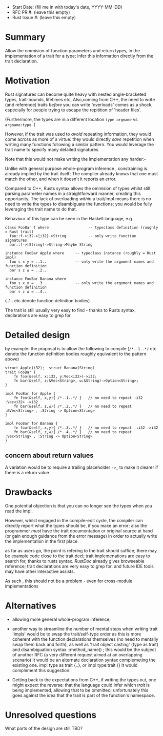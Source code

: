 - Start Date: (fill me in with today's date, YYYY-MM-DD)
- RFC PR #: (leave this empty)
- Rust Issue #: (leave this empty)

# Summary

Allow the ommision of function parameters and return types, in the implementation of a trait for a type; 
Infer this information directly from the trait declaration.

# Motivation

Rust signatures can become quite heavy with nested angle-bracketed types, trait-bounds, lifetimes etc, 
Also,coming from C++, the need to write (and reference) traits *before* you can write 'overloads' comes as a shock,
especially for people trying to escape the repitition of 'header files'.

(Furthermore, the types are in a different location ```type argname``` vs ```argname:type```. )

However, if the trait was used to *avoid* repeating information, 
they would come across as more of a virtue: 
they would directly *save* repetition when writing many functions following a similar pattern. 
You would leverage the trait name to specify many detailed signatures.

Note that this would not make writing the implementation any harder:-

Unlike with general purpose whole-program inference , constraining is already implied by the trait itself; 
The compiler already knows that one must match the other, and when it doesn't it reports an error.

Compared to C++, Rusts syntax allows the ommision of types whilst still parsing parameter names in a straightforward manner, 
creating this opportunity. 
The lack of overloading *within* a trait/impl means there is no need to write the types to disambiguate the functions; 
you would be fully leveraging the trait name to do that.

Behaviour of this type can be seen in the Haskell language, e.g

    class FooBar f where                  -- typeclass definition (roughly = Rust trait)
      foo::f->i32->[i32]->String          -- only write function signatures
      bar::f->[String]->String->Maybe String
  
    instance FooBar Apple where     -- typeclass instance (roughly = Rust impl)
      foo s x y = ..1..             -- only write the argument names and function definition
      bar s z w = ..2..
  
    instance FooBar Banana where
      foo s x y = ..3..             -- only write the argument names and function definition
      bar s z w = ..4..
      

(..1.. etc denote function definition bodies)
 
 
The trait is still usually very easy to find - thanks to Rusts syntax, declarations are easy to grep for.

# Detailed design

by example: the proposal is to allow the following to compile
(```/*..1..*/``` etc denote the function definition bodies roughly equivalent to the pattern above)

    struct Apple(i32);  struct Banana(String)
    trait FooBar {
        fn foo(&self, x:i32, y:Vec<i32>)->i32;
        fn bar(&self, z:&Vec<String>, w:&String)->Option<String>;
    }

    impl FooBar for Apple {
        fn foo(&self, x,y){ /*..1..*/ }   // no need to repeat :i32 :Vec<i32> ->i32
        fn bar(&self, z,w){ /*..2..*/ }   // no need to repeat :&Vec<String> , :String -> Option<String>
    }
    
    impl FooBar for Banana {
        fn foo(&self, x,y){ /*..3..*/ }   // no need to repeat  :i32 ->i32
        fn bar(&self, z,w){ /*..4..*/ }   // no need to repeat :Vec<String> , :String -> Option<String>
    }
    
## concern about return values

A variation would be to require a trailing placeholder ```->_``` to make it clearer if there is a return value


# Drawbacks


One potential objection is that you can no longer see the types when you read the impl. 

However, whilst engaged in the compile-edit cycle, the compiler can directly report what the types should be,
if you make an error; 
also the programmer *must* have the trait documentation or original source at hand 
(or gain enough guidance from the error message) in order to actually write the implementation in the first place.

as far as users go, the point is refering to the trait should suffice; there may be example code close to the trait decl;
trait implemenations are easy to search for, thanks to rusts syntax. *RustDoc* already gives browseable reference; trait declarations are very easy to grep for, and future IDE tools may have other interactive assists.

As such , this should not be a problem - even for cross-module implementations


# Alternatives

* allowing more general whole-program inference;
* another way to streamline the number of mental steps when writing trait 'impls' 
would be to swap the trait/self-type order as this is more coherent with the function declarations themselves 
(no need to mentally swap them back and forth), as well as 'trait object casting' (type as trait) 
and disambiguation syntax <X as Trait>::method_name() ; 
this would be the subject of another RFC (a very different request aimed at an overlapping scenario)
It would be an alternate declaration syntax complemeting the existing one. 
impl type as trait {..}, or impl type:trait {} It would complement this suggestion.

* Getting back to the expectations from C++, if writing the types out, one might expect the reverse: that the language could infer which *trait* is being implemented, allowing that to be ommitted; unfortunately this goes against the idea that the trait is part of the function's namespace.

# Unresolved questions

What parts of the design are still TBD?
